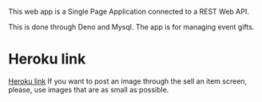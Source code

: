 This web app is a Single Page Application connected to a REST Web API.

This is done through Deno and Mysql. The app is for managing event gifts.


# Heroku link
[Heroku link](https://shrouded-retreat-70869.herokuapp.com/)
If you want to post an image through the sell an item screen, please, use images that are as small as possible. 

